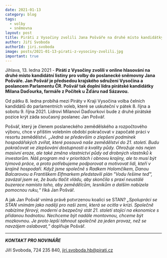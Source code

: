 ```yaml
---
date: 2021-01-13
category: blog
tags:
  - volby
  - sněmovna
layout: post
title: Piráti z Vysočiny zvolili Jana Pošváře na druhé místo kandidátky
author: Jiří Svoboda
authorId: jiri.svoboda
image: posts/2021-01-13-pirati-z-vysociny-zvolili.jpg
important: true
---
```


Jihlava, 13. ledna 2021 - **Piráti z Vysočiny zvolili v online hlasování na druhé místo kandidátní listiny pro volby do poslanecké sněmovny Jana Pošváře. Jan Pošvář je předsedou krajského sdružení Vysočina a poslancem Parlamentu ČR. Pošvář tak doplní lídra pirátské kandidátky Milana Daďourka, farmáře z Počítek u Žďáru nad Sázavou.**

Od pátku 8. ledna probíhá mezi Piráty v Kraji Vysočina volba čelních kandidátů do parlamentních voleb, které se uskuteční v pátek 8. října a sobotu 9. října 2021. Lídrovi Milanovi Daďourkovi bude z druhé pirátské pozice krýt záda současný poslanec Jan Pošvář. 

Pošvář, který je členem poslaneckého zemědělského a rozpočtového výboru, chce v příštím volebním období pokračovat v započaté práci v resortu zemědělství. *„Jedná se především o zlepšení podmínek hospodářských zvířat, které posouvá naše zemědělství do 21. století. Budu pokračovat ve zlepšování dostupnosti a kvality půdy. Ohrožuje nás nejen masivní eroze, ale také změna vlastnictví půdy od drobných vlastníků k investorům. Náš program má v prioritách i obnovu krajiny, ale to musí být týmová práce, a proto potřebujeme podporovat a motivovat lidi, kteří v krajině hospodaří. Když jsme společně s Radkem Holomčíkem, Danou Balcarovou a Františkem Elfmarkem představili plán "Vodu řešíme teď", zavázal jsem se, že budu tlačit vládu, aby skončila s praxí neustálé buzerace namísto toho, aby zemědělcům, lesníkům a dalším nabízela pomocnou ruku,“* říká Jan Pošvář.

A jak Jan Pošvář vnímá právě potvrzenou koalici se STAN? *„Spolupráci se STAN vnímám jako naději pro naši zemi, která se ocitla v krizi. Společně nabízíme férový, moderní a bezpečný stát 21. století stojící na ekonomice s přidanou hodnotou. Nechceme být nadále montovnou, chceme být mozkovnou. Je proto lepší táhnout společně za jeden provaz, než se navzájem oslabovat,“* doplňuje Pošvář.

---

***KONTAKT PRO NOVINÁŘE*** 

Jiří Svoboda, 724 235 840, <jiri.svoboda.hb@pirati.cz>
